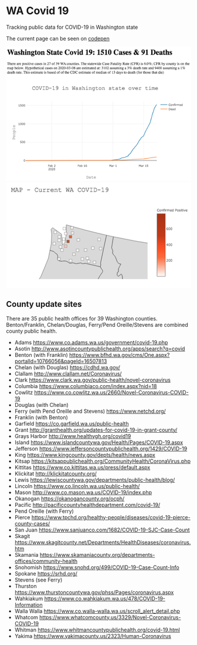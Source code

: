 # WA Covid 19

Tracking public data for COVID-19 in Washington state

The current page can be seen on [codepen](https://codepen.io/jessachandler/pen/zYGEbRK)

![Current Time Plot](https://raw.githubusercontent.com/monkeywithacupcake/covid-19-wa/master/covidgraph.png)
![Current Map](https://raw.githubusercontent.com/monkeywithacupcake/covid-19-wa/master/covidmap.png)

## County update sites

There are 35 public health offices for 39 Washington counties. Benton/Franklin, Chelan/Douglas, Ferry/Pend Oreille/Stevens are combined county public health. 
 - Adams https://www.co.adams.wa.us/government/covid-19.php
 - Asotin http://www.asotincountypublichealth.org/apps/search?q=covid
 - Benton (with Franklin) https://www.bfhd.wa.gov/cms/One.aspx?portalId=10766056&pageId=16507813
 - Chelan (with Douglas) https://cdhd.wa.gov/
 - Clallam http://www.clallam.net/Coronavirus/
 - Clark https://www.clark.wa.gov/public-health/novel-coronavirus
 - Columbia https://www.columbiaco.com/index.aspx?nid=18
 - Cowlitz https://www.co.cowlitz.wa.us/2660/Novel-Coronavirus-COVID-19
 - Douglas (with Chelan)
 - Ferry (with Pend Oreille and Stevens) https://www.netchd.org/
 - Franklin (with Benton)
 - Garfield https://co.garfield.wa.us/public-health
 - Grant http://granthealth.org/updates-for-covid-19-in-grant-county/
 - Grays Harbor http://www.healthygh.org/covid19
 - Island https://www.islandcountywa.gov/Health/Pages/COVID-19.aspx
 - Jefferson https://www.jeffersoncountypublichealth.org/1429/COVID-19
 - King https://www.kingcounty.gov/depts/health/news.aspx
 - Kitsap https://kitsappublichealth.org/CommunityHealth/CoronaVirus.php
 - Kittitas https://www.co.kittitas.wa.us/press/default.aspx
 - Klickitat http://klickitatcounty.org/
 - Lewis https://lewiscountywa.gov/departments/public-health/blog/
 - Lincoln https://www.co.lincoln.wa.us/public-health/
 - Mason http://www.co.mason.wa.us/COVID-19/index.php
 - Okanogan https://okanogancounty.org/ocph/
 - Pacific http://pacificcountyhealthdepartment.com/covid-19/
 - Pend Oreille (with Ferry)
 - Pierce https://www.tpchd.org/healthy-people/diseases/covid-19-pierce-county-cases/
 - San Juan https://www.sanjuanco.com/1682/COVID-19-SJC-Case-Count
 - Skagit https://www.skagitcounty.net/Departments/HealthDiseases/coronavirus.htm
 - Skamania https://www.skamaniacounty.org/departments-offices/community-health
 - Snohomish https://www.snohd.org/499/COVID-19-Case-Count-Info
 - Spokane https://srhd.org/
 - Stevens (see Ferry)
 - Thurston https://www.thurstoncountywa.gov/phss/Pages/coronavirus.aspx
 - Wahkiakum https://www.co.wahkiakum.wa.us/478/COVID-19-Information
 - Walla Walla https://www.co.walla-walla.wa.us/scroll_alert_detail.php
 - Whatcom https://www.whatcomcounty.us/3329/Novel-Coronavirus-COVID-19
 - Whitman https://www.whitmancountypublichealth.org/covid-19.html
 - Yakima https://www.yakimacounty.us/2323/Human-Coronavirus
 
